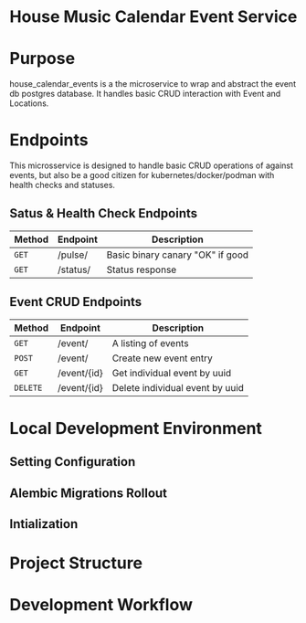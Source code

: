 # House Music Calendar Event Service

# Purpose

house_calendar_events is a the microservice to wrap and abstract the event db
postgres database. It handles basic CRUD interaction with Event and Locations.

# Endpoints

This microsservice is designed to handle basic CRUD operations of against
events, but also be a good  citizen for kubernetes/docker/podman with health
checks and statuses.

## Satus & Health Check Endpoints

| Method  | Endpoint    | Description                        |
|---------|-------------|------------------------------------|
| `GET`   | /pulse/     | Basic binary canary "OK" if good   |
| `GET`   | /status/    | Status response                    |

## Event CRUD Endpoints

| Method  | Endpoint    | Description                        |
|---------|-------------|------------------------------------|
| `GET`   | /event/     | A listing of events                |
| `POST`  | /event/     | Create new event entry             |
| `GET`   | /event/{id} | Get individual event by uuid       |
| `DELETE`| /event/{id} | Delete individual event by uuid    | 

# Local Development Environment

## Setting Configuration

## Alembic Migrations Rollout

## Intialization

# Project Structure

# Development Workflow
